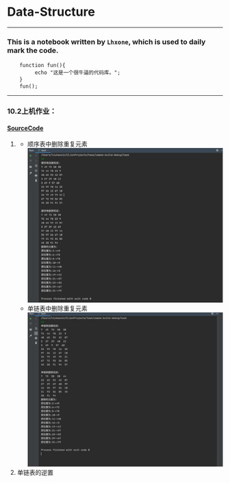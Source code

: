 # Data-Structure

*****

### This is a notebook written by `Lhxone`, which is used to daily mark the code. 

```
    function fun(){
         echo "这是一个很牛逼的代码库。";
    }
    fun();
```

*****

### 10.2上机作业：

#### [SourceCode](https://github.com/lhxone/Data-Structure/blob/master/10.2作业.cpp)

1. 
	* 顺序表中删除重复元素
	![顺序表](https://github.com/lhxone/Data-Structure/raw/master/10.2.1.png)
	* 单链表中删除重复元素
	![链表](https://github.com/lhxone/Data-Structure/raw/master/10.2.2.png)
2. 单链表的逆置

